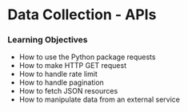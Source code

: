# Data Collection - APIs

### Learning Objectives
- How to use the Python package requests
- How to make HTTP GET request
- How to handle rate limit
- How to handle pagination
- How to fetch JSON resources
- How to manipulate data from an external service
